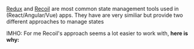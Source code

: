 [Redux](https://redux.js.org/introduction/core-concepts) and [Recoil](https://recoiljs.org/docs/introduction/core-concepts) are most common state management tools used in (React/Angular/Vue) apps. They have are very similiar but provide two different approaches to manage states

IMHO: For me Recoil's approach seems a lot easier to work with, __here is why:__ 
